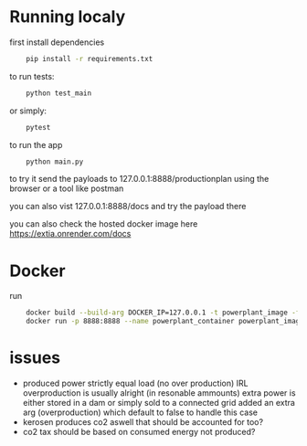 # Running localy
first install dependencies
``` sh
    pip install -r requirements.txt
```


to run tests:
``` sh
    python test_main
```
or simply:
``` sh
    pytest
```
to run the app
``` sh
    python main.py
```

to try it send the payloads to 127.0.0.1:8888/productionplan
using the browser or a tool like postman

you can also vist 127.0.0.1:8888/docs and try the payload there

you can also check the hosted docker image here
https://extia.onrender.com/docs

# Docker
run
``` sh
    docker build --build-arg DOCKER_IP=127.0.0.1 -t powerplant_image -f Dockerfile .
    docker run -p 8888:8888 --name powerplant_container powerplant_image
```

# issues
- produced power strictly equal load (no over production)
IRL overproduction is usually alright (in resonable ammounts)
extra power is either stored in a dam or simply sold to a connected grid
added an extra arg (overproduction) which default to false to handle this case
- kerosen produces co2 aswell that should be accounted for too?
- co2 tax should be based on consumed energy not produced?
